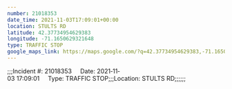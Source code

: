 ```yaml
---
number: 21018353
date_time: 2021-11-03T17:09:01+00:00
location: STULTS RD
latitude: 42.37734954629383
longitude: -71.1650629321648
type: TRAFFIC STOP
google_maps_link: https://maps.google.com/?q=42.37734954629383,-71.1650629321648
---
```


;;;Incident #: 21018353     Date: 2021‐11‐03 17:09:01     Type: TRAFFIC STOP;;;Location: STULTS RD;;;;;;

